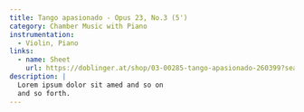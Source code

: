 ```yaml
---
title: Tango apasionado - Opus 23, No.3 (5') 
category: Chamber Music with Piano
instrumentation:
  - Violin, Piano
links:
  - name: Sheet
    url: https://doblinger.at/shop/03-00285-tango-apasionado-260399?search=Tristan+Schulze#attr=
description: |
  Lorem ipsum dolor sit amed and so on
  and so forth.
---
```

